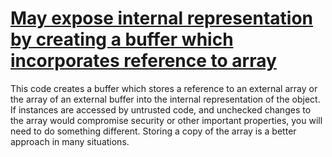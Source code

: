 # [May expose internal representation by creating a buffer which incorporates reference to array](https://spotbugs.readthedocs.io/en/latest/bugDescriptions.html#EI_EXPOSE_BUF2)

 This code creates a buffer which stores a reference to an external array or the array of an external buffer into
  the internal representation of the object. 
   If instances
   are accessed by untrusted code, and unchecked changes to
   the array would compromise security or other
   important properties, you will need to do something different.
  Storing a copy of the array is a better approach in many situations.
